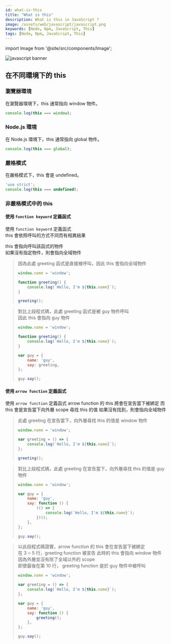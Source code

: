 ```yaml
---
id: what-is-this
title: "What is this"
description: What is this in JavaScript ?
image: /assets/web/javascript/javascript.png
keywords: [Node, Npm, JavaScript, This]
tags: [Node, Npm, JavaScript, This]
---
```


import Image from '@site/src/components/Image';

<Image src="/assets/web/javascript/javascript.png" alt="javascript banner" />

## 在不同環境下的 this

### 瀏覽器環境

在瀏覽器環境下，this 通常指向 window 物件。

```js showLineNumbers output="true"
console.log(this === window);
```

### Node.js 環境

在 Node.js 環境下，this 通常指向 global 物件。

```js showLineNumbers output="true"
console.log(this === global);
```

### 嚴格模式

在嚴格模式下，this 會是 undefined。

```js showLineNumbers output="true"
'use strict';
console.log(this === undefined);
```

### 非嚴格模式中的 this

#### 使用 `function keyword` 定義函式

使用 `function keyword` 定義函式  
this 會依照呼叫的方式不同而有相異結果

this 會指向呼叫該函式的物件  
如果沒有指定物件，則會指向全域物件

> 因為此處 greeting 函式是直接被呼叫，因此 this 會指向全域物件
>
> ```js showLineNumbers  output="Hello, I'm window"
> window.name = 'window';
>
> function greeting() {
>     console.log(`Hello, I'm ${this.name}`);
> }
>
> greeting();
> ```

> 對比上段程式碼，此處 greeting 函式是被 guy 物件呼叫  
> 因此 this 會指向 guy 物件
>
> ```js showLineNumbers output="Hello, I'm guy"
> window.name = 'window';
>
> function greeting() {
>     console.log(`Hello, I'm ${this.name}`);
> }
>
> var guy = {
>     name: 'guy',
>     say: greeting,
> };
>
> guy.say();
> ```

#### 使用 `arrow function` 定義函式

使用 `arrow function` 定義函式
arrow function 的 this 將會在宣告當下被綁定
而 this 會是宣告當下向外層 scope 尋找 this 的值
如果沒有找到，則會指向全域物件

> 此處 greeting 在宣告當下，向外層尋找 this 的值是 window 物件
>
> ```js showLineNumbers output="Hello, I'm window"
> window.name = 'window';
>
> var greeting = () => {
>     console.log(`Hello, I'm ${this.name}`);
> };
>
> greeting();
> ```

> 對比上段程式碼，此處 greeting 在宣告當下，向外層尋找 this 的值是 guy 物件
>
> ```js showLineNumbers output="Hello, I'm guy"
> window.name = 'window';
>
> var guy = {
>     name: 'guy',
>     say: function () {
>         (() => {
>             console.log(`Hello, I'm ${this.name}`);
>         })();
>     },
> };
>
> guy.say();
> ```

> 以此段程式碼證實，arrow function 的 this 會在宣告當下被綁定  
> 在 3 ~ 5 行，greeting function 被宣告 此時的 this 會指向 window 物件  
> 因為外層並沒有除了全域以外的 scope  
> 即使最後在第 10 行， greeting function 是於 guy 物件中被呼叫
>
> ```js showLineNumbers output="Hello, I'm window"
> window.name = 'window';
>
> var greeting = () => {
>     console.log(`Hello, I'm ${this.name}`);
> };
>
> var guy = {
>     name: 'guy',
>     say: function () {
>         greeting();
>     },
> };
>
> guy.say();
> ```

